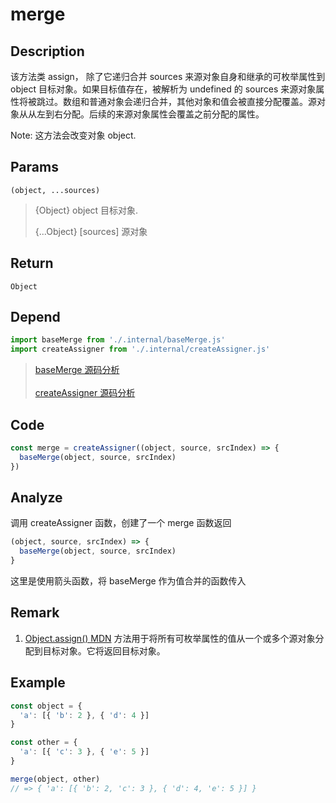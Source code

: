 # merge 

## Description 
该方法类 assign， 除了它递归合并 sources 来源对象自身和继承的可枚举属性到 object 目标对象。如果目标值存在，被解析为 undefined 的 sources 来源对象属性将被跳过。数组和普通对象会递归合并，其他对象和值会被直接分配覆盖。源对象从从左到右分配。后续的来源对象属性会覆盖之前分配的属性。

Note: 这方法会改变对象 object.
## Params
`(object, ...sources)`
> {Object} object 目标对象.
>
> {...Object} [sources] 源对象
>

## Return
`Object`
## Depend
```js
import baseMerge from './.internal/baseMerge.js'
import createAssigner from './.internal/createAssigner.js'
```
> [baseMerge 源码分析](../internal/baseMerge.md)
> <br/>
> <br/>
> [createAssigner 源码分析](../internal/createAssigner.md)
>

## Code
```js
const merge = createAssigner((object, source, srcIndex) => {
  baseMerge(object, source, srcIndex)
})
```
## Analyze
调用 createAssigner 函数，创建了一个 merge 函数返回

```js
(object, source, srcIndex) => {
  baseMerge(object, source, srcIndex)
}
```
这里是使用箭头函数，将 baseMerge 作为值合并的函数传入

## Remark
1. [Object.assign() MDN](https://developer.mozilla.org/zh-CN/docs/Web/JavaScript/Reference/Global_Objects/Object/assign) 方法用于将所有可枚举属性的值从一个或多个源对象分配到目标对象。它将返回目标对象。
## Example
```js
const object = {
  'a': [{ 'b': 2 }, { 'd': 4 }]
}

const other = {
  'a': [{ 'c': 3 }, { 'e': 5 }]
}

merge(object, other)
// => { 'a': [{ 'b': 2, 'c': 3 }, { 'd': 4, 'e': 5 }] }

```
